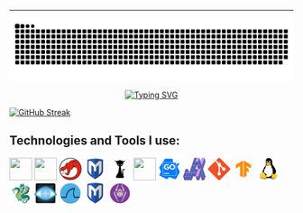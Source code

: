 </div>
<hr>
<p align="center">
  <img src="https://raw.githubusercontent.com/platane/snk/output/github-contribution-grid-snake-dark.svg"/>
</p>
<div align="center">
<a href="https://git.io/typing-svg"><img src="https://readme-typing-svg.demolab.com?font=Courier&duration=3000&pause=1000&color=00AA00&center=true&vCenter=true&random=false&width=480&lines=Pentest+%26+Ethical+Hacker;Blockchain+%26+IoT+Security+Enthusiast;AI%2C+Steganography+%26+Modern+Cryptography;SEO%2C+Forensic+%26+OSINT+Investigator" alt="Typing SVG" /></a>
</div>

[![GitHub Streak](https://streak-stats.demolab.com?user=eust-w&theme=midnight-purple)](https://git.io/streak-stats)

## Technologies and Tools I use:

[<img src='https://i.giphy.com/media/LMt9638dO8dftAjtco/100.webp' width='40' height='40' />](https://python.org/)
[<img src='https://i.giphy.com/media/ln7z2eWriiQAllfVcn/200.webp' width='40' height='40' />](https://nodejs.org/)
[<img src='https://raw.githubusercontent.com/Raiizer08/svg-logos/main/icons/ghidra.svg' width='40' height='40' />](https://ghidra-sre.org/)
[<img src='https://raw.githubusercontent.com/Raiizer08/svg-logos/main/icons/tool-logo-metasploit.svg' width='40' height='40' />](https://www.metasploit.com/)
[<img src='https://raw.githubusercontent.com/Raiizer08/svg-logos/main/icons/hashcat-logo.svg'  width='40' height='40' />](https://hashcat.net/hashcat/)
[<img src='https://upload.wikimedia.org/wikipedia/commons/thumb/1/18/ISO_C%2B%2B_Logo.svg/1822px-ISO_C%2B%2B_Logo.svg.png' width='40' height='40' />](https://isocpp.org/)
[<img src='https://raw.githubusercontent.com/devicons/devicon/master/icons/goland/goland-plain.svg' width='40' height='40' />](https://go.dev/)
[<img src='https://raw.githubusercontent.com/Raiizer08/svg-logos/main/icons/trace%20(3).svg' width='40' height='40' />](https://jax.readthedocs.io/en/latest/)
[<img src='https://raw.githubusercontent.com/devicons/devicon/master/icons/git/git-original.svg' width='40' height='40' />](https://git-scm.com/)
[<img src='https://raw.githubusercontent.com/Raiizer08/svg-logos/main/icons/trace%20(1).svg' width='40' height='40' />](https://www.tensorflow.org/?hl=fr)
[<img src='https://raw.githubusercontent.com/devicons/devicon/master/icons/linux/linux-original.svg' width='40' height='40' />](https://www.linux.org/)
[<img src='https://raw.githubusercontent.com/Raiizer08/svg-logos/main/icons/hydra-logo.svg' width='40' height='40' />](https://www.kali.org/tools/hydra''/)
[<img src='https://raw.githubusercontent.com/Raiizer08/svg-logos/main/icons/tool-logo-nmap.svg' width='40' height='40' />](https://nmap.org/)
[<img src='https://raw.githubusercontent.com/Raiizer08/svg-logos/main/icons/tool-logo-wireshark.svg' width='40' height='40' />](https://www.wireshark.org/)
[<img src='https://raw.githubusercontent.com/Raiizer08/svg-logos/main/icons/tool-logo-metasploit.svg' width='40' height='40' />](https://www.metasploit.com/)
[<img src='https://raw.githubusercontent.com/Raiizer08/svg-logos/main/icons/tool-logo-netexec.svg' width='40' height= '40'/>](https://www.netexec.wiki/)
